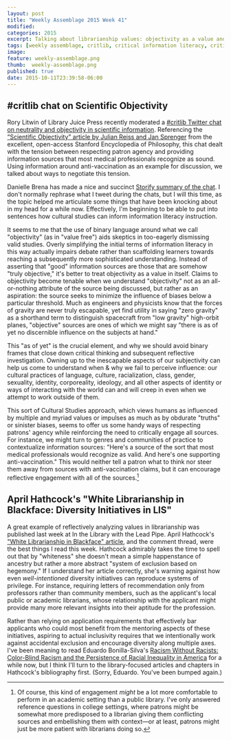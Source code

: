 ```yaml
---
layout: post
title: "Weekly Assemblage 2015 Week 41"
modified:
categories: 2015
excerpt: Talking about librarianship values: objectivity as a value and valuing inclusivity enough to work toward it in earnest. And again: sorry, Eduardo.
tags: [weekly assemblage, critlib, critical information literacy, critical race studies]
image:
feature: weekly-assemblage.png
thumb:  weekly-assemblage.png
published: true
date: 2015-10-11T23:39:58-06:00
---
```

## &#035;critlib chat on Scientific Objectivity  

Rory Litwin of Library Juice Press recently moderated a [#critlib Twitter chat on neutrality and objectivity in scientific information](http://critlib.org/neutrality-and-objectivity-in-scientific-information/). Referencing the [“Scientific Objectivity” article by Julian Reiss and Jan Sprenger](http://plato.stanford.edu/entries/scientific-objectivity/) from the excellent, open-access Stanford Encyclopedia of Philosophy, this chat dealt with the tension between respecting patron agency and providing information sources that most medical professionals recognize as sound. Using information around anti-vaccination as an example for discussion, we talked about ways to negotiate this tension.  

Danielle Brena has made a nice and succinct [Storify summary of the chat](https://storify.com/danibrena/critlib-neutrality-and-objectivity-in-scientific-i). I don't normally rephrase what I tweet during the chats, but I will this time, as the topic helped me articulate some things that have been knocking about in my head for a while now. Effectively, I'm beginning to be able to put into sentences how cultural studies can inform information literacy instruction.  

It seems to me that the use of binary language around what we call "objectivity" (as in "value free") aids skeptics in too-eagerly dismissing valid studies. Overly simplifying the initial terms of information literacy in this way actually impairs debate rather than scaffolding learners towards reaching a subsequently more sophisticated understanding. Instead of asserting that "good" information sources are those that are somehow "truly objective," it's better to treat objectivity as a value in itself. Claims to objectivity become tenable when we understand "objectivity" not as an all-or-nothing attribute of the source being discussed, but rather as an aspiration: the source seeks to minimize the influence of biases below a particular threshold. Much as engineers and physicists know that the forces of gravity are never truly escapable, yet find utility in saying "zero gravity" as a shorthand term to distinguish spacecraft from "low gravity" high-orbit planes, "objective" sources are ones of which we might say "there is as of yet no discernible influence on the subjects at hand."   

This "as of yet" is the crucial element, and why we should avoid binary frames that close down critical thinking and subsequent reflective investigation. Owning up to the inescapable aspects of our subjectivity can help us come to understand when & why we fail to perceive influence: our cultural practices of language, culture, racialization, class, gender, sexuality, identity, corporeality, ideology, and all other aspects of identity or ways of interacting with the world can and will creep in even when we attempt to work outside of them.   

This sort of Cultural Studies approach, which views humans as influenced by multiple and myriad values or impulses as much as by obdurate "truths" or sinister biases, seems to offer us some handy ways of respecting patrons' agency while reinforcing the need to critically engage all sources. For instance, we might turn to genres and communities of practice to contextualize information sources: "Here's a source of the sort that most medical professionals would recognize as valid. And here's one supporting anti-vaccination." This would neither tell a patron what to think nor steer them away from sources with anti-vaccination claims, but it can encourage reflective engagement with all of the sources.[^plp]   

[^plp]: Of course, this kind of engagement *might* be a lot more comfortable to perform in an academic setting than a public library. I've only answered reference questions in college settings, where patrons might be somewhat more predisposed to a librarian giving them conflicting sources and embellishing them with context—or at least, patrons might just be more patient with librarians doing so.   

## April Hathcock's "White Librarianship in Blackface: Diversity Initiatives in LIS"  

A great example of reflectively analyzing values in librarianship was published last week at In the Library with the Lead Pipe. April Hathcock's ["White Librarianship in Blackface" article](http://www.inthelibrarywiththeleadpipe.org/2015/lis-diversity/), and the comment thread, were the best things I read this week. Hathcock admirably takes the time to spell out that by "whiteness" she doesn't mean a simple happenstance of ancestry but rather a more abstract "system of exclusion based on hegemony." If I understand her article correctly, she's warning against how even *well-intentioned* diversity initiatives can reproduce systems of privilege. For instance, requiring letters of recommendation only from professors rather than community members, such as the applicant's local public or academic librarians, whose relationship with the applicant might provide many more relevant insights into their aptitude for the profession.   

Rather than relying on application requirements that effectively bar applicants who could most benefit from the mentoring aspects of these initiatives, aspiring to actual inclusivity requires that we intentionally work against accidental exclusion and encourage diversity along multiple axes. I've been meaning to read Eduardo Bonilla-Silva's [Racism Without Racists: Color-Blind Racism and the Persistence of Racial Inequality in America](http://www.worldcat.org/title/racism-without-racists-color-blind-racism-and-the-persistence-of-racial-inequality-in-america/oclc/841198228) for a while now, but I think I'll turn to the library-focused articles and chapters in Hathcock's bibliography first. (Sorry, Eduardo. You've been bumped again.)   
